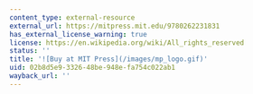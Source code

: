 ```yaml
---
content_type: external-resource
external_url: https://mitpress.mit.edu/9780262231831
has_external_license_warning: true
license: https://en.wikipedia.org/wiki/All_rights_reserved
status: ''
title: '![Buy at MIT Press](/images/mp_logo.gif)'
uid: 02b8d5e9-3326-48be-948e-fa754c022ab1
wayback_url: ''
---
```

